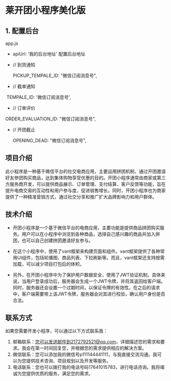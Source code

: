 # 莱开团小程序美化版

## 1. 配置后台

app.js

-   apiUrl: '我的后台地址' 配置后台地址

- // 到货通知

    PICKUP_TEMPALE_ID: "微信订阅消息号",

- // 截单通知

​			TEMPALE_ID: '微信订阅消息号',

- // 订单评价

ORDER_EVALUATION_ID: "微信订阅消息号",

- // 开团截止

  OPENING_DEAD: "微信订阅消息号",

## 项目介绍

此小程序是一种基于微信平台的社交电商应用，主要运用拼团机制，通过开团邀请好友参团购买商品，达到集体购物享受优惠的目的。开团小程序通常由商家或第三方服务商开发，可以提供商品展示、订单管理、支付结算、客户反馈等功能，旨在提升电商交易的互动性和用户参与度，促进销售增长。同时，开团小程序也为商家提供了一种精准营销方式，通过社交分享和推广扩大品牌影响力和用户群体。

## 技术介绍

- 开团小程序是一个基于微信平台的电商应用，主要功能是提供商品拼团购买服务。用户可以在小程序中浏览到各种商品，选择自己感兴趣的商品并加入拼团，也可以自己创建拼团邀请好友参与。

- 在这个小程序中，使用了vant框架来构建页面和组件。vant框架提供了各种常用UI组件，包括轮播图、商品列表、下拉刷新等。而且，vant框架还支持按需加载，可以减少项目打包后的体积。

- 另外，在开团小程序中为了保护用户数据安全，使用了JWT验证机制。具体来说，当用户登录成功后，服务器会生成一个JWT令牌，并将其返回给客户端。同时，服务器还会设置一个过期时间，以保证令牌的有效性。在之后的请求中，客户端需要带上该JWT令牌，服务器会对其进行校验，确认用户身份是否合法。

## 联系方式

如果您需要开发小程序，可以通过以下方式联系我：

1. 邮箱联系：您可以发送邮件到2172792521@qq.com，详细描述您的需求和要求。我会在第一时间回复您，并根据您的需求提供相应的解决方案。
2. 微信联系：您可以添加我的微信号p111144441111，与我直接交流沟通。我可以为您提供技术咨询、项目规划以及开发等服务。
3. 电话联系：您也可以拨打我的电话号码17641015783，进行电话咨询。我将竭诚为您提供优质的服务，满足您的需求。